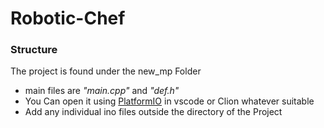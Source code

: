 # Robotic-Chef

### Structure

The project is found under the new_mp Folder

- main files are _"main.cpp"_ and _"def.h"_
- You Can open it using [PlatformIO](https://platformio.org/) in vscode or Clion whatever suitable
- Add any individual ino files outside the directory of the Project
